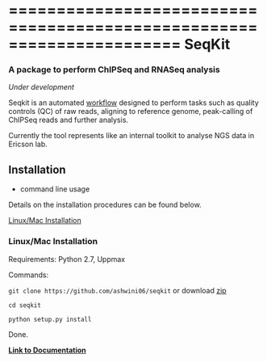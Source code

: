 ======================================================================
SeqKit
======================================================================

### A package to perform ChIPSeq and RNASeq analysis
*Under development*

Seqkit is an automated [workflow](https://github.com/ashwini06/seqkit/blob/master/misc/SeqKit_workflow.pdf) designed to perform tasks such as quality controls (QC) of raw reads, aligning to reference genome, peak-calling of ChIPSeq reads and further analysis.

Currently the tool represents like an internal toolkit to analyse NGS data in Ericson lab.

<a name="installation"/></a>
Installation
---------------
* command line usage

Details on the installation procedures can be found below.

[Linux/Mac Installation](#general)

<a name="general"/></a>
### Linux/Mac Installation

Requirements:
Python 2.7, Uppmax 

Commands:

`git clone https://github.com/ashwini06/seqkit`
or download [zip](https://github.com/ashwini06/seqkit/archive/master.zip)

`cd seqkit`

`python setup.py install`

Done.

 **[Link to Documentation](https://github.com/ashwini06/seqkit/blob/master/misc/Documentation.md#setup-requirements)**
